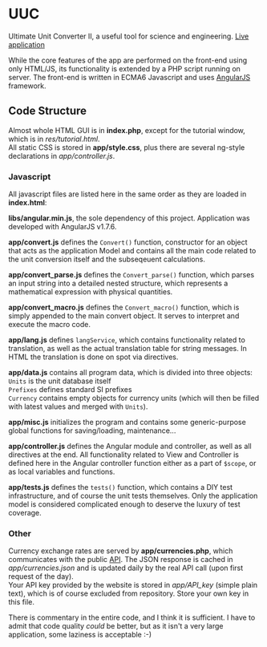 # UUC
Ultimate Unit Converter II, a useful tool for science and engineering. [Live application](http://jira.zby.cz/content/UUC/)

While the core features of the app are performed on the front-end using only HTML/JS, its functionality is extended by a PHP script running on server.
The front-end is written in ECMA6 Javascript and uses [AngularJS](https://angularjs.org/) framework.

## Code Structure
Almost whole HTML GUI is in **index.php**, except for the tutorial window, which is in *res/tutorial.html*.  
All static CSS is stored in **app/style.css**, plus there are several ng-style declarations in *app/controller.js*.

### Javascript
All javascript files are listed here in the same order as they are loaded in **index.html**:

**libs/angular.min.js**, the sole dependency of this project. Application was developed with AngularJS v1.7.6.

**app/convert.js** defines the `Convert()` function, constructor for an object that acts as the application Model and contains all the main code related to the unit conversion itself and the subseqeuent calculations.

**app/convert_parse.js** defines the `Convert_parse()` function, which parses an input string into a detailed nested structure, which represents a mathematical expression with physical quantities.

**app/convert_macro.js** defines the `Convert_macro()` function, which is simply appended to the main convert object. It serves to interpret and execute the macro code.

**app/lang.js** defines `langService`, which contains functionality related to translation, as well as the actual translation table for string messages.
In HTML the translation is done on spot via directives.

**app/data.js** contains all program data, which is divided into three objects:  
`Units` is the unit database itself  
`Prefixes` defines standard SI prefixes  
`Currency` contains empty objects for currency units (which will then be filled with latest values and merged with `Units`).

**app/misc.js** initializes the program and contains some generic-purpose global functions for saving/loading, maintenance...

**app/controller.js** defines the Angular module and controller, as well as all directives at the end.
All functionality related to View and Controller is defined here in the Angular controller function either as a part of `$scope`, or as local variables and functions.

**app/tests.js** defines the `tests()` function, which contains a DIY test infrastructure, and of course the unit tests themselves.
Only the application model is considered complicated enough to deserve the luxury of test coverage.

### Other

Currency exchange rates are served by **app/currencies.php**, which communicates with the public [API](https://fixer.io/).
The JSON response is cached in *app/currencies.json* and is updated daily by the real API call (upon first request of the day).  
Your API key provided by the website is stored in *app/API_key* (simple plain text), which is of course excluded from repository. Store your own key in this file.

There is commentary in the entire code, and I think it is sufficient. I have to admit that code quality *could* be better, but as it isn't a very large application, some laziness is acceptable :-)
